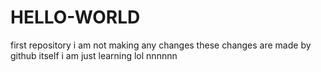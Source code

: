 # HELLO-WORLD
first repository 
i am not making any changes these changes are made by github itself 
i am just learning lol 
nnnnnn
